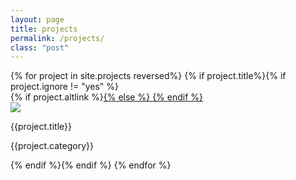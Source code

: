 ```yaml
---
layout: page
title: projects
permalink: /projects/
class: "post"
---
```

<!-- <script src="https://ajax.googleapis.com/ajax/libs/jquery/2.2.0/jquery.min.js"></script>
<script>
    var sourceSwap = function () {
        var thisImg = $('img', this);
        var newSource = thisImg.data('alt-src');
        thisImg.data('alt-src', thisImg.attr('src'));
        thisImg.attr('src', newSource);
    }
    $(function () {
        $('a.link').hover(sourceSwap, sourceSwap);
    });</script> -->


<!-- <div class="row">
{% for project in site.projects reversed%}
{% if project.title%}{% if project.ignore != "yes" %}

<div class="thumb col-sm-4">    
  	<div class="resource">
      {% if project.altlink %}<a class="link" href="{{ project.altlink }}">{% else %}  <a class="link" href="{{ project.url | prepend: site.baseurl }}">{% endif %}
  		<img class="image" src="/img/{{ project.img }}" width="100%" onmouseover="this.src='/img/{{ project.imgName2 }}';" onmouseout="this.src='/img/{{ project.imgName }}';">
  		<span class="title">{% if project.alttitle %}{{project.alttitle | upcase}}{% else %}{{project.title | upcase}}{% endif %}</span>
  	 	</a>
  	</div>
  <div class="caption"><p class="small">{{project.description}}</p></div>
</div>
{% endif %}{% endif %}
{% endfor %}

</div>
 -->

<div class="contain">
 <div class="row">
{% for project in site.projects reversed%}
{% if project.title%}{% if project.ignore != "yes" %}

<!-- col-md-4 col-sm-6 col-xs-12 m-b-md
 -->

<div class="col-sm-4 col-xs-6"> 
  {% if project.altlink %}<a class="link" href="{{ project.altlink }}">{% else %}  <a class="link" href="{{ project.url | prepend: site.baseurl }}">{% endif %}   
  <div class="resource">
      <img class="thumbnail-image" src="/img/sickthumbs/{{ project.img }}">
    </div>
  <div class="color-bar red-bar"></div>
     </a>
  <div class="caption">
    <p class="project-title">{{project.title}}</p>
    <p class="project-category">{{project.category}}</p>
  </div>
</div>
{% endif %}{% endif %}
{% endfor %}
</div>
</div>

<!-- </div> -->



<!-- <div class="content">

  {% for project in site.projects reversed%}
  {% if project.title%}{% if project.ignore != "yes" %}
    
      <div class="col-sm-4">
        <a class="link" href="{{ project.url | prepend: site.baseurl }}">
          <img class="image" src="/img/sickthumbs/{{ project.img }}">
        </a>
      
        <p>{{project.title}}</p>
        <p>{{project.description}}</p>
      </div>

  {% endif %}{% endif %}
  {% endfor %}

</div>
 -->
<script src="//code.jquery.com/jquery-1.12.4.js"></script>
<script src="//code.jquery.com/ui/1.12.1/jquery-ui.js"></script>

<script>
$(document).ready(function () {
       $(".projects").animate({right:500}, 1500);
</script>

